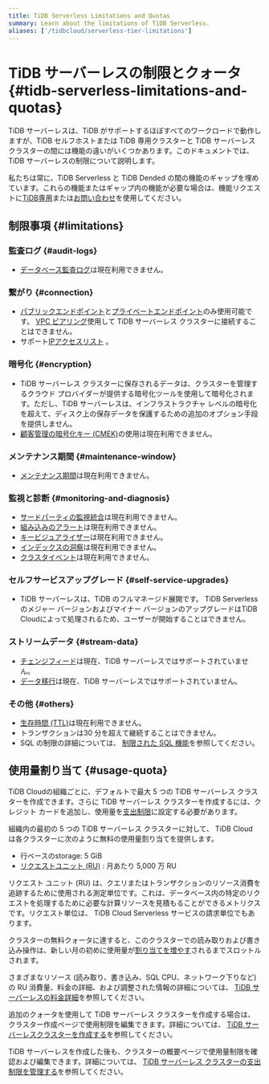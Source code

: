 ```yaml
---
title: TiDB Serverless Limitations and Quotas
summary: Learn about the limitations of TiDB Serverless.
aliases: ['/tidbcloud/serverless-tier-limitations']
---
```


# TiDB サーバーレスの制限とクォータ {#tidb-serverless-limitations-and-quotas}

<!-- markdownlint-disable MD026 -->

TiDB サーバーレスは、TiDB がサポートするほぼすべてのワークロードで動作しますが、TiDB セルフホストまたは TiDB 専用クラスターと TiDB サーバーレス クラスターの間には機能の違いがいくつかあります。このドキュメントでは、TiDB サーバーレスの制限について説明します。

私たちは常に、TiDB Serverless と TiDB Dended の間の機能のギャップを埋めています。これらの機能またはギャップ内の機能が必要な場合は、機能リクエストに[TiDB専用](/tidb-cloud/select-cluster-tier.md#tidb-dedicated)または[お問い合わせ](https://www.pingcap.com/contact-us/?from=en)を使用してください。

## 制限事項 {#limitations}

### 監査ログ {#audit-logs}

-   [データベース監査ログ](/tidb-cloud/tidb-cloud-auditing.md)は現在利用できません。

### 繋がり {#connection}

-   [パブリックエンドポイント](/tidb-cloud/connect-via-standard-connection-serverless.md)と[プライベートエンドポイント](/tidb-cloud/set-up-private-endpoint-connections-serverless.md)のみ使用可能です。 [VPC ピアリング](/tidb-cloud/set-up-vpc-peering-connections.md)使用して TiDB サーバーレス クラスターに接続することはできません。
-   サポート[IPアクセスリスト](/tidb-cloud/configure-ip-access-list.md) 。

### 暗号化 {#encryption}

-   TiDB サーバーレス クラスターに保存されるデータは、クラスターを管理するクラウド プロバイダーが提供する暗号化ツールを使用して暗号化されます。ただし、TiDB サーバーレスは、インフラストラクチャ レベルの暗号化を超えて、ディスク上の保存データを保護するための追加のオプション手段を提供しません。
-   [顧客管理の暗号化キー (CMEK)](/tidb-cloud/tidb-cloud-encrypt-cmek.md)の使用は現在利用できません。

### メンテナンス期間 {#maintenance-window}

-   [メンテナンス期間](/tidb-cloud/configure-maintenance-window.md)は現在利用できません。

### 監視と診断 {#monitoring-and-diagnosis}

-   [サードパーティの監視統合](/tidb-cloud/third-party-monitoring-integrations.md)は現在利用できません。
-   [組み込みのアラート](/tidb-cloud/monitor-built-in-alerting.md)は現在利用できません。
-   [キービジュアライザー](/tidb-cloud/tune-performance.md#key-visualizer)は現在利用できません。
-   [インデックスの洞察](/tidb-cloud/tune-performance.md#index-insight-beta)は現在利用できません。
-   [クラスタイベント](/tidb-cloud/tidb-cloud-events.md)は現在利用できません。

### セルフサービスアップグレード {#self-service-upgrades}

-   TiDB サーバーレスは、TiDB のフルマネージド展開です。 TiDB Serverless のメジャー バージョンおよびマイナー バージョンのアップグレードはTiDB Cloudによって処理されるため、ユーザーが開始することはできません。

### ストリームデータ {#stream-data}

-   [チェンジフィード](/tidb-cloud/changefeed-overview.md)は現在、TiDB サーバーレスではサポートされていません。
-   [データ移行](/tidb-cloud/migrate-from-mysql-using-data-migration.md)は現在、TiDB サーバーレスではサポートされていません。

### その他 {#others}

-   [生存時間 (TTL)](/time-to-live.md)は現在利用できません。
-   トランザクションは30 分を超えて継続することはできません。
-   SQL の制限の詳細については、 [制限された SQL 機能](/tidb-cloud/limited-sql-features.md)を参照してください。

## 使用量割り当て {#usage-quota}

TiDB Cloudの組織ごとに、デフォルトで最大 5 つの TiDB サーバーレス クラスターを作成できます。さらに TiDB サーバーレス クラスターを作成するには、クレジット カードを追加し、使用量を[支出制限](/tidb-cloud/tidb-cloud-glossary.md#spending-limit)に設定する必要があります。

組織内の最初の 5 つの TiDB サーバーレス クラスターに対して、 TiDB Cloud は各クラスターに次のように無料の使用量割り当てを提供します。

-   行ベースのstorage: 5 GiB
-   [リクエストユニット (RU)](/tidb-cloud/tidb-cloud-glossary.md#request-unit) : 月あたり 5,000 万 RU

リクエスト ユニット (RU) は、クエリまたはトランザクションのリソース消費を追跡するために使用される測定単位です。これは、データベース内の特定のリクエストを処理するために必要な計算リソースを見積もることができるメトリクスです。リクエスト単位は、 TiDB Cloud Serverless サービスの請求単位でもあります。

クラスターの無料クォータに達すると、このクラスターでの読み取りおよび書き込み操作は、新しい月の初めに使用量が[割り当てを増やす](/tidb-cloud/manage-serverless-spend-limit.md#update-spending-limit)されるまでスロットルされます。

さまざまなリソース (読み取り、書き込み、SQL CPU、ネットワーク下りなど) の RU 消費量、料金の詳細、および調整された情報の詳細については、 [TiDB サーバーレスの料金詳細](https://www.pingcap.com/tidb-cloud-serverless-pricing-details)を参照してください。

追加のクォータを使用して TiDB サーバーレス クラスターを作成する場合は、クラスター作成ページで使用制限を編集できます。詳細については、 [TiDB サーバーレスクラスターを作成する](/tidb-cloud/create-tidb-cluster-serverless.md)を参照してください。

TiDB サーバーレスを作成した後も、クラスターの概要ページで使用量制限を確認および編集できます。詳細については、 [TiDB サーバーレス クラスターの支出制限を管理する](/tidb-cloud/manage-serverless-spend-limit.md)を参照してください。
